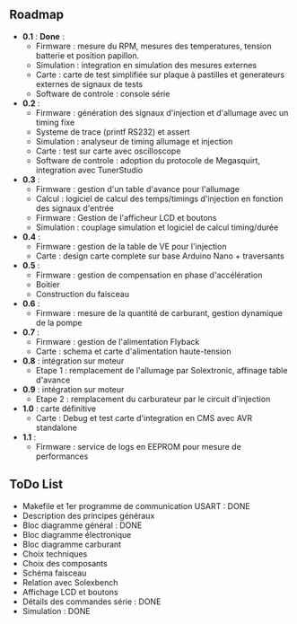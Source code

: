 ## Roadmap ##
  * **0.1** : **Done** :
    * Firmware : mesure du RPM, mesures des temperatures, tension batterie et position papillon.
    * Simulation : integration en simulation des mesures externes
    * Carte : carte de test simplifiée sur plaque à pastilles et generateurs externes de signaux de tests
    * Software de controle : console série
  * **0.2** :
    * Firmware : génération des signaux d'injection et d'allumage avec un timing fixe
    * Systeme de trace (printf RS232) et assert
    * Simulation : analyseur de timing allumage et injection
    * Carte : test sur carte avec oscilloscope
    * Software de controle : adoption du protocole de Megasquirt, integration avec TunerStudio
  * **0.3** :
    * Firmware : gestion d'un table d'avance pour l'allumage
    * Calcul : logiciel de calcul des temps/timings d'injection en fonction des signaux d'entrée
    * Firmware : Gestion de l'afficheur LCD et boutons
    * Simulation : couplage simulation et logiciel de calcul timing/durée
  * **0.4** :
    * Firmware : gestion de la table de VE pour l'injection
    * Carte : design carte complete sur base Arduino Nano + traversants
  * **0.5** :
    * Firmware : gestion de compensation en phase d'accélération
    * Boitier
    * Construction du faisceau
  * **0.6** :
    * Firmware : mesure de la quantité de carburant, gestion dynamique de la pompe
  * **0.7** :
    * Firmware : gestion de l'alimentation Flyback
    * Carte : schema et carte d'alimentation haute-tension
  * **0.8** : intégration sur moteur
    * Etape 1 : remplacement de l'allumage par Solextronic, affinage table d'avance
  * **0.9** : intégration sur moteur
    * Etape 2 : remplacement du carburateur par le circuit d'injection
  * **1.0** : carte définitive
    * Carte : Debug et test carte d'integration en CMS avec AVR standalone
  * **1.1** :
    * Firmware : service de logs en EEPROM pour mesure de performances

## ToDo List ##
  * Makefile et 1er programme de communication USART : DONE
  * Description des principes généraux
  * Bloc diagramme général : DONE
  * Bloc diagramme électronique
  * Bloc diagramme carburant
  * Choix techniques
  * Choix des composants
  * Schéma faisceau
  * Relation avec Solexbench
  * Affichage LCD et boutons
  * Détails des commandes série : DONE
  * Simulation : DONE